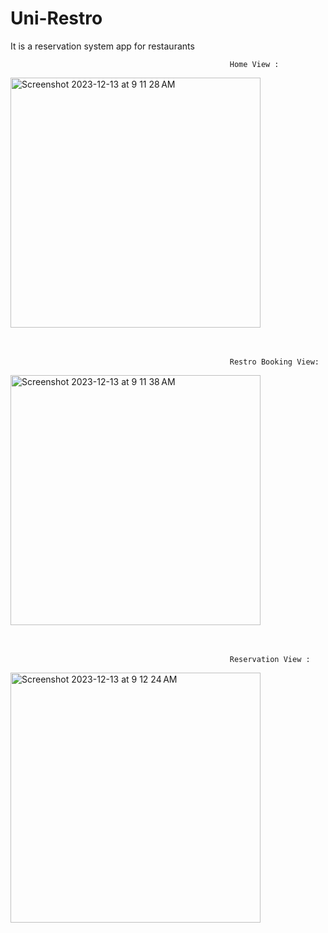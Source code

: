 # Uni-Restro
It is a reservation system app for restaurants

                                                     Home View :

<img width="400" alt="Screenshot 2023-12-13 at 9 11 28 AM" src="https://github.com/Viku69/Uni-Restro/assets/113547823/787ce50a-9f93-440b-9b61-62d5d50214ae">
<br><br><br>

                                                     Restro Booking View:

<img width="400" alt="Screenshot 2023-12-13 at 9 11 38 AM" src="https://github.com/Viku69/Uni-Restro/assets/113547823/e7e98488-7e8d-41c7-8cab-6bd57bb3e781">
<br><br><br>

                                                     Reservation View :


<img width="400" alt="Screenshot 2023-12-13 at 9 12 24 AM" src="https://github.com/Viku69/Uni-Restro/assets/113547823/bd50deb2-91f7-4305-9740-261560a753c0">
